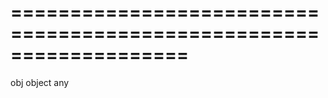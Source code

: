 <!--**
/*-------------------------------------------
    Auto-generated file. Do not modify.
-------------------------------------------

**-->
===================================================================
===================================================================

<!--shortDescription-->

<!--/shortDescription-->

<!--paramName1-->obj<!--/paramName1-->
<!--paramType1-->object<!--/paramType1-->
<!--paramDescription1-->

<!--/paramDescription1-->

<!--returnType-->any<!--/returnType-->
<!--returnDescription-->

<!--/returnDescription-->

<!--fullDescription-->

<!--/fullDescription-->